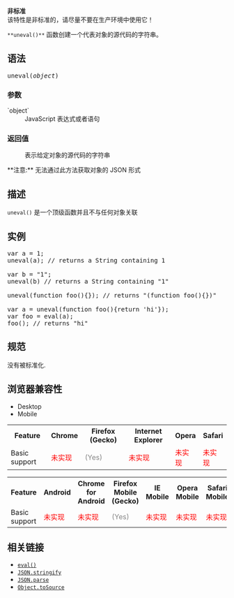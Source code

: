 <div>

<div class="overheadIndicator nonStandard nonStandardHeader">

**<span title="This API has not been standardized."></span>非标准**  
该特性是非标准的，请尽量不要在生产环境中使用它！

</div>

</div>

`**uneval()**` 函数创建一个代表对象的源代码的字符串。

## 语法

<pre class="syntaxbox">uneval(<var>object</var>)</pre>

### 参数

<dl>

<dt>`object`</dt>

<dd>JavaScript 表达式或者语句</dd>

</dl>

### 返回值

<dl>

<dd>表示给定对象的源代码的字符串</dd>

</dl>

<div class="note">**注意:** 无法通过此方法获取对象的 JSON 形式</div>

## 描述

`uneval()` 是一个顶级函数并且不与任何对象关联

## 实例

<pre class="brush:js">var a = 1;
uneval(a); // returns a String containing 1

var b = "1";
uneval(b) // returns a String containing "1"

uneval(function foo(){}); // returns "(function foo(){})"

var a = uneval(function foo(){return 'hi'});
var foo = eval(a);
foo(); // returns "hi"
</pre>

## 规范

没有被标准化.

## 浏览器兼容性

<div class="htab"><a name="AutoCompatibilityTable" id="AutoCompatibilityTable"></a>

*   <a>Desktop</a>
*   <a>Mobile</a>

</div>

<div id="compat-desktop">

<table class="compat-table">

<tbody>

<tr>

<th>Feature</th>

<th>Chrome</th>

<th>Firefox (Gecko)</th>

<th>Internet Explorer</th>

<th>Opera</th>

<th>Safari</th>

</tr>

<tr>

<td>Basic support</td>

<td><span style="color: #f00;">未实现</span></td>

<td><span title="Please update this with the earliest version of support." style="color: #888;">(Yes)</span></td>

<td><span style="color: #f00;">未实现</span></td>

<td><span style="color: #f00;">未实现</span></td>

<td><span style="color: #f00;">未实现</span></td>

</tr>

</tbody>

</table>

</div>

<div id="compat-mobile">

<table class="compat-table">

<tbody>

<tr>

<th>Feature</th>

<th>Android</th>

<th>Chrome for Android</th>

<th>Firefox Mobile (Gecko)</th>

<th>IE Mobile</th>

<th>Opera Mobile</th>

<th>Safari Mobile</th>

</tr>

<tr>

<td>Basic support</td>

<td><span style="color: #f00;">未实现</span></td>

<td><span style="color: #f00;">未实现</span></td>

<td><span title="Please update this with the earliest version of support." style="color: #888;">(Yes)</span></td>

<td><span style="color: #f00;">未实现</span></td>

<td><span style="color: #f00;">未实现</span></td>

<td><span style="color: #f00;">未实现</span></td>

</tr>

</tbody>

</table>

</div>

## 相关链接

*   [`eval()`](/zh-CN/docs/Web/JavaScript/Reference/Global_Objects/eval "将一个JavaScript代码字符串求值成特定的对象。")
*   [`JSON.stringify`](/zh-CN/docs/Web/JavaScript/Reference/Global_Objects/JSON/stringify "JSON.stringify() 方法可以将任意的 JavaScript 值序列化成 JSON 字符串。")
*   [`JSON.parse`](/zh-CN/docs/Web/JavaScript/Reference/Global_Objects/JSON/parse "JSON.parse() 方法可以将一个 JSON 字符串解析成为一个 JavaScript 值。在解析过程中，还可以选择性的修改某些属性的原始解析值。")
*   [`Object.toSource`](/zh-CN/docs/Web/JavaScript/Reference/Global_Objects/Object/toSource "返回一个对象源代码的字符串表示.")